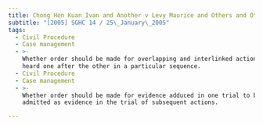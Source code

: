 ```yaml
---
title: Chong Hon Kuan Ivan and Another v Levy Maurice and Others and Other Actions
subtitle: "[2005] SGHC 14 / 25\_January\_2005"
tags:
  - Civil Procedure
  - Case management
  - >-
    Whether order should be made for overlapping and interlinked actions to be
    heard one after the other in a particular sequence.
  - Civil Procedure
  - Case management
  - >-
    Whether order should be made for evidence adduced in one trial to be
    admitted as evidence in the trial of subsequent actions.

---
```


